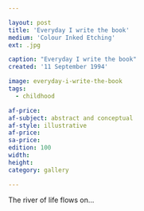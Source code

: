 ```yaml
---

layout: post
title: 'Everyday I write the book'
medium: 'Colour Inked Etching'
ext: .jpg

caption: "Everyday I write the book"
created: '11 September 1994'

image: everyday-i-write-the-book
tags:
  - childhood

af-price:
af-subject: abstract and conceptual
af-style: illustrative
af-price:
sa-price:
edition: 100
width:
height:
category: gallery

---
```


The river of life flows on...
